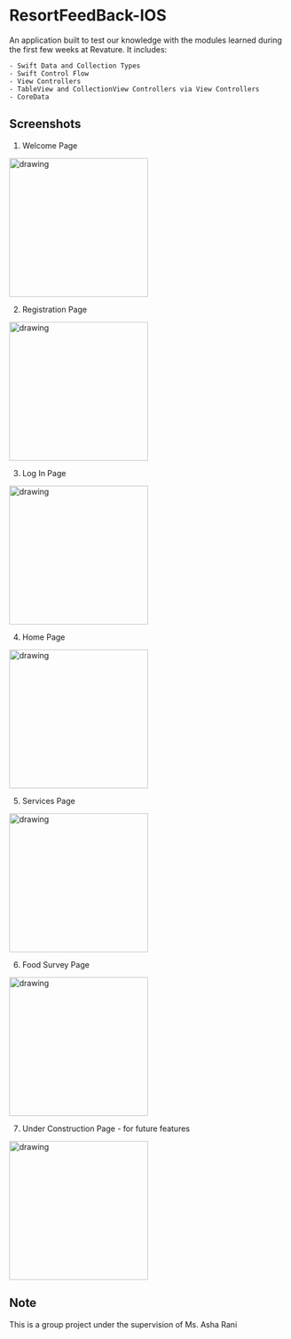 #  ResortFeedBack-IOS

An application built to test our knowledge with the modules learned during the first few weeks at Revature. It includes:

    - Swift Data and Collection Types
    - Swift Control Flow
    - View Controllers
    - TableView and CollectionView Controllers via View Controllers
    - CoreData

## Screenshots

1. Welcome Page

<img src="Images/welcome.png" alt="drawing" width="250"/>

2. Registration Page

<img src="Images/register.png" alt="drawing" width="250"/>

3. Log In Page

<img src="Images/login.png" alt="drawing" width="250"/>

4. Home Page

<img src="Images/home.png" alt="drawing" width="250"/>

5. Services Page

<img src="Images/surveyItem.png" alt="drawing" width="250"/>

6. Food Survey Page

<img src="Images/foodSurvey.png" alt="drawing" width="250"/>

7. Under Construction Page - for future features

<img src="Images/underconstruction.png" alt="drawing" width="250"/>




## Note
This is a group project under the supervision of Ms. Asha Rani

